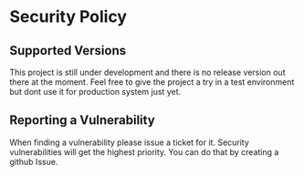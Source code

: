 # Security Policy

## Supported Versions

This project is still under development and there is no release version out there at the moment.
Feel free to give the project a try in a test environment but dont use it for production system just yet.

## Reporting a Vulnerability

When finding a vulnerability please issue a ticket for it. Security vulnerabilities will get the highest priority. You can do that by creating a github Issue.
